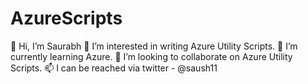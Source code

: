 # AzureScripts
👋 Hi, I’m Saurabh
👀 I’m interested in writing Azure Utility Scripts.
🌱 I’m currently learning Azure.
💞️ I’m looking to collaborate on Azure Utility Scripts.
📫 I can be reached via twitter - @saush11
